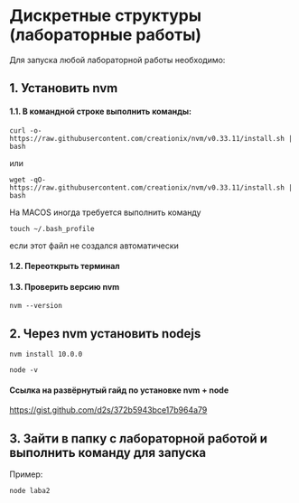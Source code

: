 # Дискретные структуры (лабораторные работы)

Для запуска любой лабораторной работы необходимо:

## 1. Установить nvm
  #### 1.1. В командной строке выполнить команды:
  ```
  curl -o- https://raw.githubusercontent.com/creationix/nvm/v0.33.11/install.sh | bash
  ```
  или
  ```
  wget -qO- https://raw.githubusercontent.com/creationix/nvm/v0.33.11/install.sh | bash
  ```
  На MACOS иногда требуется выполнить команду
  ```
  touch ~/.bash_profile
  ```
  если этот файл не создался автоматически

  #### 1.2. Переоткрыть терминал

  #### 1.3. Проверить версию nvm
  ```
  nvm --version
  ```

## 2. Через nvm установить nodejs
  ```
  nvm install 10.0.0
  ```
  ```
  node -v
  ```

#### Ссылка на развёрнутый гайд по установке nvm + node
https://gist.github.com/d2s/372b5943bce17b964a79

## 3. Зайти в папку с лабораторной работой и выполнить команду для запуска
Пример:
  ```
  node laba2
  ```
